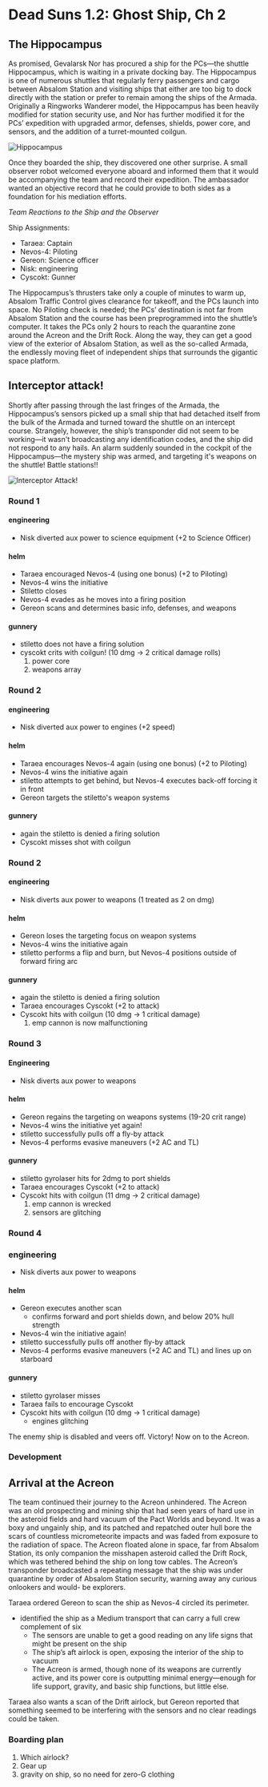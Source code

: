 # Dead Suns 1.2: Ghost Ship, Ch 2

## The Hippocampus

As promised, Gevalarsk Nor has procured a ship for the PCs—the shuttle Hippocampus, which is waiting in a private docking bay. The Hippocampus is one of numerous shuttles that regularly ferry passengers and cargo between Absalom Station and visiting ships that either are too big to dock directly with the station or prefer to remain among the ships of the Armada. Originally a Ringworks Wanderer model, the Hippocampus has been heavily modified for station security use, and Nor has further modified it for the PCs’ expedition with upgraded armor, defenses, shields, power core, and sensors, and the addition of a turret-mounted coilgun.

![Hippocampus](https://www.dropbox.com/s/ox7zgkdyath30x1/hippocampus.png?raw=1)

Once they boarded the ship, they discovered one other surprise. A small observer robot welcomed everyone aboard and informed them that it would be accompanying the team and record their expedition. The ambassador wanted an objective record that he could provide to both sides as a foundation for his mediation efforts.

*Team Reactions to the Ship and the Observer*

Ship Assignments:

- Taraea: Captain
- Nevos-4: Piloting
- Gereon: Science officer
- Nisk: engineering
- Cyscokt: Gunner

The Hippocampus’s thrusters take only a couple of minutes to warm up, Absalom Traffic Control gives clearance for takeoff, and the PCs launch into space. No Piloting check is needed; the PCs’ destination is not far from Absalom Station and the course has been preprogrammed into the shuttle’s computer. It takes the PCs only 2 hours to reach the quarantine zone around the Acreon and the Drift Rock. Along the way, they can get a good view of the exterior of Absalom Station, as well as the so-called Armada, the endlessly moving fleet of independent ships that surrounds the gigantic space platform.

## Interceptor attack!

Shortly after passing through the last fringes of the Armada, the Hippocampus’s sensors picked up a small ship that had detached itself from the bulk of the Armada and turned toward the shuttle on an intercept course. Strangely, however, the ship’s transponder did not seem to be working—it wasn't broadcasting any identification codes, and the ship did not respond to any hails. An alarm suddenly sounded in the cockpit of the Hippocampus—the mystery ship was armed, and targeting it's weapons on the shuttle! Battle stations!!

![Interceptor Attack!](https://www.dropbox.com/s/uovjfwat5fuso2s/interceptorAttack.jpg?raw=1)

### Round 1

#### engineering
- Nisk diverted aux power to science equipment (+2 to Science Officer)

#### helm
- Taraea encouraged Nevos-4 (using one bonus) (+2 to Piloting)
- Nevos-4 wins the initiative
- Stiletto closes
- Nevos-4 evades as he moves into a firing position
- Gereon scans and determines basic info, defenses, and weapons

#### gunnery
- stiletto does not have a firing solution
- cyscokt crits with coilgun! (10 dmg -> 2 critical damage rolls)
  1. power core
  2. weapons array

### Round 2

#### engineering
- Nisk diverted aux power to engines (+2 speed)

#### helm
- Taraea encourages Nevos-4 again (using one bonus) (+2 to Piloting)
- Nevos-4 wins the initiative again
- stiletto attempts to get behind, but Nevos-4 executes back-off forcing it in front
- Gereon targets the stiletto's weapon systems

#### gunnery
- again the stiletto is denied a firing solution
- Cyscokt misses shot with coilgun

### Round 2

#### engineering
- Nisk diverts aux power to weapons (1 treated as 2 on dmg)

#### helm
- Gereon loses the targeting focus on weapon systems
- Nevos-4 wins the initiative again
- stiletto performs a flip and burn, but Nevos-4 positions outside of forward firing arc

#### gunnery
- again the stiletto is denied a firing solution
- Taraea encourages Cyscokt (+2 to attack)
- Cyscokt hits with coilgun (10 dmg -> 1 critical damage)
  1. emp cannon is now malfunctioning

### Round 3

#### Engineering
- Nisk diverts aux power to weapons

#### helm
- Gereon regains the targeting on weapons systems (19-20 crit range)
- Nevos-4 wins the initiative yet again!
- stiletto successfully pulls off a fly-by attack
- Nevos-4 performs evasive maneuvers (+2 AC and TL)

#### gunnery
- stiletto gyrolaser hits for 2dmg to port shields
- Taraea encourages Cyscokt (+2 to attack)
- Cyscokt hits with coilgun (11 dmg -> 2 critical damage)
  1. emp cannon is wrecked
  2. sensors are glitching

### Round 4

### engineering
- Nisk diverts aux power to weapons

#### helm
- Gereon executes another scan
  - confirms forward and port shields down, and below 20% hull strength
- Nevos-4 win the initiative again!
- stiletto successfully pulls off another fly-by attack
- Nevos-4 performs evasive maneuvers (+2 AC and TL) and lines up on starboard

#### gunnery
- stiletto gyrolaser misses
- Taraea fails to encourage Cyscokt
- Cyscokt hits with coilgun (10 dmg -> 1 critical damage)
  - engines glitching

The enemy ship is disabled and veers off. Victory!
Now on to the Acreon.

### Development

## Arrival at the Acreon

The team continued their journey to the Acreon unhindered. The Acreon was an old prospecting and mining ship that had seen years of hard use in the asteroid fields and hard vacuum of the Pact Worlds and beyond. It was a boxy and ungainly ship, and its patched and repatched outer hull bore the scars of countless micrometeorite impacts and was faded from exposure to the radiation of space. The Acreon floated alone in space, far from Absalom Station, its only companion the misshapen asteroid called the Drift Rock, which was tethered behind the ship on long tow cables. The Acreon’s transponder broadcasted a repeating message that the ship was under quarantine by order of Absalom Station security, warning away any curious onlookers and would- be explorers.

Taraea ordered Gereon to scan the ship as Nevos-4 circled its perimeter.
- identified the ship as a Medium transport that can carry a full crew complement of six
  - The sensors are unable to get a good reading on any life signs that might be present on the ship
  - The ship’s aft airlock is open, exposing the interior of the ship to vacuum
  - The Acreon is armed, though none of its weapons are currently active, and its power core is outputting minimal energy—enough for life support, gravity, and basic ship functions, but little else.

Taraea also wants a scan of the Drift airlock, but Gereon reported that something seemed to be interfering with the sensors and no clear readings could be taken.

### Boarding plan

1. Which airlock?
2. Gear up
  1. gravity on ship, so no need for zero-G clothing
